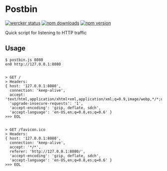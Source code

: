 # Postbin

[![wercker status](https://app.wercker.com/status/6aa77d83c0b36ad54d9b5d5f4ee42435/s "wercker status")](https://app.wercker.com/project/bykey/6aa77d83c0b36ad54d9b5d5f4ee42435)
[![npm downloads](https://img.shields.io/npm/dt/postbin.svg?maxAge=2592000)](https://www.npmjs.com/package/postbin)
[![npm version](https://img.shields.io/npm/v/postbin.svg?maxAge=2592000)](https://www.npmjs.com/package/postbin)

Quick script for listening to HTTP traffic

## Usage

```
$ postbin.js 8080
en0 http://127.0.0.1:8080


> GET /
> Headers:
{ host: '127.0.0.1:8080',
  connection: 'keep-alive',
  accept: 'text/html,application/xhtml+xml,application/xml;q=0.9,image/webp,*/*;q=0.8',
  'upgrade-insecure-requests': '1',
  'accept-encoding': 'gzip, deflate, sdch',
  'accept-language': 'en-US,en;q=0.8,es;q=0.6' }
>>> EOL


> GET /favicon.ico
> Headers:
{ host: '127.0.0.1:8080',
  connection: 'keep-alive',
  accept: '*/*',
  referer: 'http://127.0.0.1:8080/',
  'accept-encoding': 'gzip, deflate, sdch',
  'accept-language': 'en-US,en;q=0.8,es;q=0.6' }
>>> EOL
```
